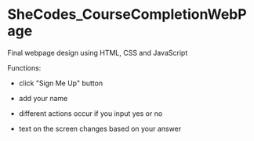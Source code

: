 # SheCodes_CourseCompletionWebPage
Final webpage design using HTML, CSS and JavaScript

Functions:

- click "Sign Me Up" button

- add your name

- different actions occur if you input yes or no

- text on the screen changes based on your answer

